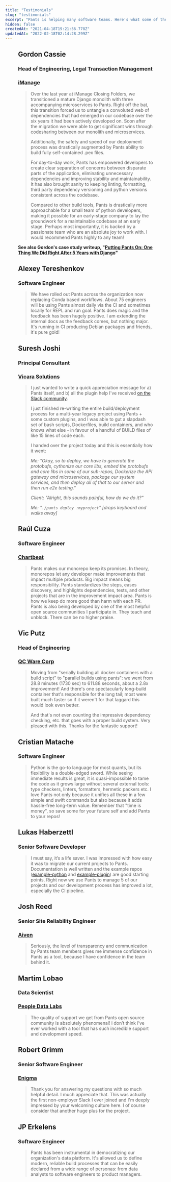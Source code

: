 ```yaml
---
title: "Testimonials"
slug: "testimonials"
excerpt: "Pants is helping many software teams. Here's what some of them have to say."
hidden: false
createdAt: "2021-04-18T19:21:56.778Z"
updatedAt: "2022-02-18T02:14:28.299Z"
---
```

<figure>
 <figcaption>
	<h2>Gordon Cassie</h2>
	<h3>Head of Engineering, Legal Transaction Management</h3>
	<h3><a href="https://imanage.com/">iManage</a></h3>
</figcaption>
<blockquote>
Over the last year at iManage Closing Folders, we transitioned a mature Django monolith with three accompanying microservices to Pants.  Right off the bat, this transition forced us to untangle a convoluted web of dependencies that had emerged in our codebase over the six years it had been actively developed on. Soon after the migration we were able to get significant wins through codesharing between our monolith and microservices.  

Additionally, the safety and speed of our deployment process was drastically augmented by Pants ability to build fully self-contained .pex files. 

For day-to-day work, Pants has empowered developers to create clear separation of concerns between disparate parts of the application, eliminating unnecessary dependencies and improving stability and maintainability.  It has also brought sanity to keeping linting, formatting, third party dependency versioning and python versions consistent across the codebase.  

Compared to other build tools, Pants is drastically more approachable for a small team of python developers, making it possible for an early-stage company to lay the groundwork for a maintainable codebase at an early stage.  Perhaps most importantly, it is backed by a passionate team who are an absolute joy to work with. I would recommend Pants highly to any team!

</blockquote>

**See also Gordon's case study writeup, "[Putting Pants On: One Thing We Did Right After 5 Years with Django](https://g-cassie.github.io/2021/10/02/django-pants.html)"**

</figure>

<figure>
 <figcaption>
	<h2>Alexey Tereshenkov</h2>
	<h3>Software Engineer</h3>
</figcaption>
<blockquote>
We have rolled out Pants across the organization now replacing Conda based workflows. About 75 engineers will be using Pants almost daily via the CI and sometimes locally for REPL and run goal. Pants does magic and the feedback has been hugely positive. I am extending the internal docs as the feedback comes, but nothing major. It's running in CI producing Debian packages and friends, it's pure gold!
</blockquote>
</figure>

<figure>
	<figcaption>
		<h2>Suresh Joshi</h2>
		<h3>Principal Consultant</h3>
		<h3><a href="https://vicarasolutions.com/">Vicara Solutions</a></h3>
	</figcaption>
<blockquote>
<p>I just wanted to write a quick appreciation message for a) Pants itself, and b) all the plugin help I've received <a href="https://www.pantsbuild.org/docs/getting-help">on the Slack community</a>.
<p>I just finished re-writing the entire build/deployment process for a multi-year legacy project using Pants + some custom plugins, and I was able to gut a slapdash set of bash scripts, Dockerfiles, build containers, and who knows what else - in favour of a handful of BUILD files of like 15 lines of code each.
<p>I handed over the project today and this is essentially how it went:
<p><i>Me: "Okay, so to deploy, we have to generate the protobufs, cythonize our core libs, embed the protobufs and core libs in some of our sub-repos, Dockerize the API gateway and microservices, package our system services, and then deploy all of that to our server and then run e2e testing."</i>
<p><i>Client: "Alright, this sounds painful, how do we do it?"</i>
<p><i>Me: "<code>./pants deploy :myproject</code>"  [drops keyboard and walks away]</i>
</blockquote>
</figure>

<figure>
	<figcaption>
		<h2>Raúl Cuza</h2>
		<h3>Software Engineer</h3>
		<h3><a href="https://chartbeat.com/">Chartbeat</a></h3>
	</figcaption>
<blockquote>
Pants makes our monorepo keep its promises. In theory, monorepos let any developer make improvements that impact multiple products. Big impact means big responsibility. Pants standardizes the steps, eases discovery, and highlights dependencies, tests, and other projects that are in the improvement impact area. Pants is how we keep do more good than harm with each PR. Pants is also being developed by one of the most helpful open source communities I participate in. They teach and unblock. There can be no higher praise.
</blockquote>
</figure>

<figure>
	<figcaption>
		<h2>Vic Putz</h2>
		<h3>Head of Engineering</h3>
		<h3><a href="https://www.qcware.com/">QC Ware Corp</a></h3>
	</figcaption>
<blockquote>
Moving from "serially building all docker containers with a build script" to "parallel builds using pants": we went from 28.8 minutes (1730 sec) to 611.88 seconds, about a 2.8x improvement! And there's one spectacularly long-build container that's responsible for the long tail; most were built much faster so if it weren't for that laggard this would look even better.

And that's not even counting the impressive dependency checking, etc. that goes with a proper build system.  Very pleased with this.  Thanks for the fantastic support!

</blockquote>
</figure>

<figure>
	<figcaption>
		<h2>Cristian Matache</h2>
		<h3>Software Engineer</h3>
	</figcaption>
<blockquote>
Python is the go-to language for most quants, but its flexibility is a double-edged sword.  While seeing immediate results is great, it is quasi-impossible to tame the code as it grows  large without several external tools: type checkers, linters, formatters, hermetic packers etc.  I love Pants not only because it unifies all these in a few simple and swift commands but also  because it adds hassle-free long-term value. Remember that "time is money", so save some for your future self and add Pants to your repos!
</blockquote>
</figure>

<figure>
	<figcaption>
		<h2>Lukas Haberzettl</h2>
		<h3>Senior Software Developer</h3>
	</figcaption>
<blockquote>
I must say, it’s a life saver. I was impressed with how easy it was to migrate our current projects to Pants. Documentation is well written and the example repos (<a href="https://github.com/pantsbuild/example-python">example-python</a> and  <a href="https://github.com/pantsbuild/example-plugin">example-plugin</a>) are good starting points. Right now we use Pants to manage 5 of our projects and our development process has improved a lot, especially the CI pipeline.
</blockquote>
</figure>

<figure>
	<figcaption>
		<h2>Josh Reed</h2>
		<h3>Senior Site Reliability Engineer</h3>
                <h3><a href="https://aiven.io/">Aiven</a></h3>
	</figcaption>
<blockquote>
Seriously, the level of transparency and communication by Pants team members gives me immense confidence in Pants as a tool, because I have confidence in the team behind it.
</blockquote>
</figure>

<figure>
	<figcaption>
		<h2>Martim Lobao</h2>
		<h3>Data Scientist</h3>
                <h3><a href="https://www.peopledatalabs.com/">People Data Labs</a></h3>
	</figcaption>
<blockquote>
The quality of support we get from Pants open source community is absolutely phenomenal! i don’t think i’ve ever worked with a tool that has such incredible support and development speed.
</blockquote>
</figure>

<figure>
	<figcaption>
		<h2>Robert Grimm</h2>
		<h3>Senior Software Engineer</h3>
                <h3><a href="https://enigma.com/">Enigma</a></h3>
	</figcaption>
<blockquote>
Thank you for answering my questions with so much helpful detail. I much appreciate that. This was actually the first non-employer Slack I ever joined and I'm deeply impressed by your welcoming culture here. I of course consider that another huge plus for the project.
</blockquote>
</figure>

<figure>
	<figcaption>
		<h2>JP Erkelens</h2>
		<h3>Software Engineer</h3>
	</figcaption>
<blockquote>
Pants has been instrumental in democratizing our organization's data platform. It's allowed us to define modern, reliable build processes that can be easily declared from a wide range of personas: from data analysts to software engineers to product managers.
</blockquote>
</figure>
